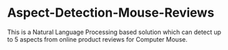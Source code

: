 # Aspect-Detection-Mouse-Reviews
This is a Natural Language Processing based solution which can detect up to 5 aspects from online product reviews for Computer Mouse.
